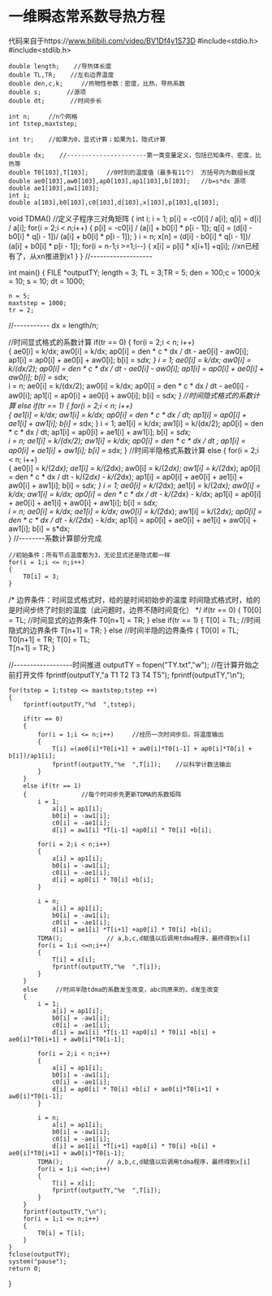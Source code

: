 # 一维瞬态常系数导热方程
代码来自于https://www.bilibili.com/video/BV1Df4y1S73D
#include<stdio.h>
#include<stdlib.h>

    double length;    //导热体长度
    double TL,TR;    //左右边界温度
    double den,c,k;     //热物性参数：密度，比热，导热系数
    double s;       //源项
    double dt;       //时间步长

    int n;     //n个网格
    int tstep,maxtstep;

    int tr;    //如果为0，显式计算；如果为1，隐式计算
    
    double dx;    //----------------------第一类变量定义，包括已知条件、密度、比热等     
    double T0[103],T[103];     //0时刻的温度值（最多有11个） 方括号内为数组长度 
    double ae0[103],aw0[103],ap0[103],ap1[103],b[103];   //b=s*dx 源项
    double ae1[103],aw1[103];
    int i;
    double a[103],b0[103],c0[103],d[103],x[103],p[103],q[103];

void TDMA()       //定义子程序三对角矩阵
{
    int i;
    i = 1;
        p[i] = -c0[i] / a[i];
        q[i] = d[i] / a[i];
    for(i = 2;i < n;i++)
    {
        p[i] = -c0[i] / (a[i] + b0[i] * p[i - 1]);
        q[i] = (d[i] - b0[i] * q[i - 1])/ (a[i] + b0[i] * p[i - 1]);
    }
    i = n;
        x[n] = (d[i] - b0[i] * q[i - 1])/ (a[i] + b0[i] * p[i - 1]);
    for(i = n-1;i >=1;i--) 
    {
        x[i] = p[i] * x[i+1] +q[i];      //xn已经有了，从xn推进到x1
    }
}
//-------------------

int main()
{
    FILE *outputTY;
    length = 3;
    TL = 3;TR = 5;
    den = 100;c = 1000;k = 10;
    s = 10;
    dt = 1000;

    n = 5;
    maxtstep = 1000;
    tr = 2;
//-----------
    dx = length/n;

//时间显式格式的系数计算
    if(tr == 0)
    {
        for(i = 2;i < n; i++)     
        {
            ae0[i] = k/dx;
            aw0[i] = k/dx;
            ap0[i] = den * c * dx / dt - ae0[i] - aw0[i];
            ap1[i] = ap0[i] + ae0[i] + aw0[i];
            b[i] = s*dx;
        }
        i = 1;
            ae0[i] = k/dx;
            aw0[i] = k/(dx/2);
            ap0[i] = den * c * dx / dt - ae0[i] - aw0[i];
            ap1[i] = ap0[i] + ae0[i] + aw0[i];
            b[i] = s*dx;   
        i = n;
            ae0[i] = k/(dx/2);
            aw0[i] = k/dx;
            ap0[i] = den * c * dx / dt - ae0[i] - aw0[i];
            ap1[i] = ap0[i] + ae0[i] + aw0[i];
            b[i] = s*dx;
    }
//时间隐式格式的系数计算
    else if(tr == 1)
    {
        for(i = 2;i < n; i++)      
        {
            ae1[i] = k/dx;
            aw1[i] = k/dx;
            ap0[i] = den * c * dx / dt;
            ap1[i] = ap0[i] + ae1[i] + aw1[i];
            b[i] = s*dx;
        }
        i = 1;
            ae1[i] = k/dx;
            aw1[i] = k/(dx/2);
            ap0[i] = den * c * dx / dt;
            ap1[i] = ap0[i] + ae1[i] + aw1[i];
            b[i] = s*dx;   
        i = n;
            ae1[i] = k/(dx/2);
            aw1[i] = k/dx;
            ap0[i] = den * c * dx / dt ;
            ap1[i] = ap0[i] + ae1[i] + aw1[i];
            b[i] = s*dx;
    }
    //时间半隐格式系数计算
    else 
    {
        for(i = 2;i < n; i++)      
        {
            ae0[i] = k/(2*dx);
            ae1[i] = k/(2*dx);
            aw0[i] = k/(2*dx);
            aw1[i] = k/(2*dx);
            ap0[i] = den * c * dx / dt - k/(2*dx) - k/(2*dx);
            ap1[i] = ap0[i] + ae0[i] + ae1[i] + aw0[i] + aw1[i];
            b[i] = s*dx;
        }
        i = 1;
            ae0[i] = k/(2*dx);
            ae1[i] = k/(2*dx);
            aw0[i] = k/dx;
            aw1[i] = k/dx;
            ap0[i] = den * c * dx / dt - k/(2*dx) - k/dx;
            ap1[i] = ap0[i] + ae0[i] + ae1[i] + aw0[i] + aw1[i];
            b[i] = s*dx;   
        i = n;
            ae0[i] = k/dx;
            ae1[i] = k/dx;
            aw0[i] = k/(2*dx);
            aw1[i] = k/(2*dx);
            ap0[i] = den * c * dx / dt - k/(2*dx) - k/dx;
            ap1[i] = ap0[i] + ae0[i] + ae1[i] + aw0[i] + aw1[i];
            b[i] = s*dx;     
    }
    //--------系数计算部分完成
    
    //初始条件：所有节点温度都为3，无论显式还是隐式都一样
    for(i = 1;i <= n;i++)
    {
        T0[i] = 3;
    }
/*  边界条件：时间显式格式时，给的是时间初始步的温度
    时间隐式格式时，给的是时间步终了时刻的温度（此问题时，边界不随时间变化）
*/
    if(tr == 0)
    {
        T0[0] = TL;      //时间显式的边界条件
        T0[n+1] = TR;
    }
    else if(tr == 1)
    {
        T[0] = TL;       //时间隐式的边界条件
        T[n+1] = TR;
    }
    else                //时间半隐的边界条件
    {
        T0[0] = TL;      
        T0[n+1] = TR;
        T[0] = TL;       
        T[n+1] = TR;
    }

//------------------时间推进
    outputTY = fopen("TY.txt","w");            //在计算开始之前打开文件
    fprintf(outputTY,"a T1 T2 T3 T4 T5");
    fprintf(outputTY,"\n");

    for(tstep = 1;tstep <= maxtstep;tstep ++)
    {
        fprintf(outputTY,"%d  ",tstep);

        if(tr == 0)
        {
            for(i = 1;i <= n;i++)     //经历一次时间步后，将温度输出
            {
                T[i] =(ae0[i]*T0[i+1] + aw0[i]*T0[i-1] + ap0[i]*T0[i] + b[i])/ap1[i];
                fprintf(outputTY,"%e  ",T[i]);    //以科学计数法输出
            }
        }
        else if(tr == 1)
        {               //每个时间步先更新TDMA的系数矩阵
            i = 1;
                a[i] = ap1[i];
                b0[i] = -aw1[i];
                c0[i] = -ae1[i];
                d[i] = aw1[i] *T[i-1] +ap0[i] * T0[i] +b[i];  

            for(i = 2;i < n;i++)            
            {
                a[i] = ap1[i];
                b0[i] = -aw1[i];
                c0[i] = -ae1[i];
                d[i] = ap0[i] * T0[i] +b[i];       
            }

            i = n;
                a[i] = ap1[i];
                b0[i] = -aw1[i];
                c0[i] = -ae1[i];
                d[i] = ae1[i] *T[i+1] +ap0[i] * T0[i] +b[i];
            TDMA();            // a,b,c,d赋值以后调用tdma程序，最终得到x[i]
            for(i = 1;i <=n;i++)
            {
                T[i] = x[i];
                fprintf(outputTY,"%e  ",T[i]);
            }            
        }
        else     //时间半隐tdma的系数发生改变，abc同原来的，d发生改变
        {
            i = 1;
                a[i] = ap1[i];
                b0[i] = -aw1[i];
                c0[i] = -ae1[i];
                d[i] = aw1[i] *T[i-1] +ap0[i] * T0[i] +b[i] + ae0[i]*T0[i+1] + aw0[i]*T0[i-1];  

            for(i = 2;i < n;i++)            
            {
                a[i] = ap1[i];
                b0[i] = -aw1[i];
                c0[i] = -ae1[i];
                d[i] = ap0[i] * T0[i] +b[i] + ae0[i]*T0[i+1] + aw0[i]*T0[i-1];       
            }

            i = n;
                a[i] = ap1[i];
                b0[i] = -aw1[i];
                c0[i] = -ae1[i];
                d[i] = ae1[i] *T[i+1] +ap0[i] * T0[i] +b[i] + ae0[i]*T0[i+1] + aw0[i]*T0[i-1];
            TDMA();            // a,b,c,d赋值以后调用tdma程序，最终得到x[i]
            for(i = 1;i <=n;i++)
            {
                T[i] = x[i];
                fprintf(outputTY,"%e  ",T[i]);
            }                        
        }
        fprintf(outputTY,"\n");
        for(i = 1;i <= n;i++)
        {
            T0[i] = T[i];
        }        
    }        
    fclose(outputTY);
    system("pause");
    return 0;
}
